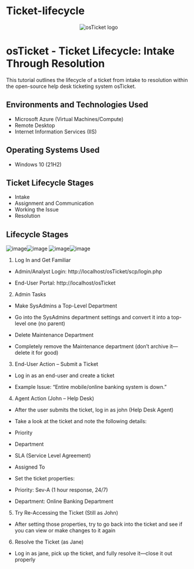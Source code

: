 # Ticket-lifecycle
<p align="center">
<img src="https://i.imgur.com/Clzj7Xs.png" alt="osTicket logo"/>
</p>

<h1>osTicket - Ticket Lifecycle: Intake Through Resolution</h1>
This tutorial outlines the lifecycle of a ticket from intake to resolution within the open-source help desk ticketing system osTicket.<br />



<h2>Environments and Technologies Used</h2>

- Microsoft Azure (Virtual Machines/Compute)
- Remote Desktop
- Internet Information Services (IIS)

<h2>Operating Systems Used </h2>

- Windows 10</b> (21H2)

<h2>Ticket Lifecycle Stages</h2>

- Intake
- Assignment and Communication
- Working the Issue
- Resolution

<h2>Lifecycle Stages</h2>


![image](https://github.com/user-attachments/assets/e13cd765-7110-40b0-a6a2-e04fd9639a62)![image](https://github.com/user-attachments/assets/c84139c4-a41e-4d47-8478-8be044e6833a)
![image](https://github.com/user-attachments/assets/20f53e9f-0326-4bba-94f0-b9b898fcea79)![image](https://github.com/user-attachments/assets/95f2674a-b2da-4c61-8d80-0d97f2489c69)




1. Log In and Get Familiar

- Admin/Analyst Login: http://localhost/osTicket/scp/login.php

- End-User Portal: http://localhost/osTicket

2. Admin Tasks

- Make SysAdmins a Top-Level Department

- Go into the SysAdmins department settings and convert it into a top-level one (no parent)

- Delete Maintenance Department

- Completely remove the Maintenance department (don’t archive it—delete it for good)

3. End-User Action – Submit a Ticket

- Log in as an end-user and create a ticket

- Example Issue: “Entire mobile/online banking system is down.”

4. Agent Action (John – Help Desk)

- After the user submits the ticket, log in as john (Help Desk Agent)

- Take a look at the ticket and note the following details:

- Priority

- Department

- SLA (Service Level Agreement)

- Assigned To

- Set the ticket properties:

- Priority: Sev-A (1 hour response, 24/7)

- Department: Online Banking Department

5. Try Re-Accessing the Ticket (Still as John)

- After setting those properties, try to go back into the ticket and see if you can view or make changes to it again

6. Resolve the Ticket (as Jane)

- Log in as jane, pick up the ticket, and fully resolve it—close it out properly

